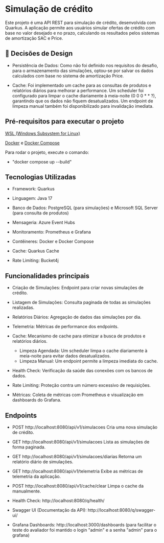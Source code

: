 # Simulação de crédito

Este projeto é uma API REST para simulação de crédito, desenvolvida com Quarkus. 
A aplicação permite aos usuários simular ofertas de crédito com base no valor desejado e no prazo, 
calculando os resultados pelos sistemas de amortização SAC e Price.

## 📝 Decisões de Design

- Persistência de Dados: Como não foi definido nos requisitos do desafio, para o armazenamento das simulações, optou-se por salvar os dados calculados com base no sistema de amortização Price.


- Cache: Foi implementado um cache para as consultas de produtos e relatórios diários para melhorar a performance. Um scheduler foi configurado para limpar o cache diariamente à meia-noite (0 0 0 * * ?), garantindo que os dados não fiquem desatualizados. Um endpoint de limpeza manual também foi disponibilizado para invalidação imediata.

## Pré-requisitos para executar o projeto
[WSL (Windows Subsystem for Linux)](https://learn.microsoft.com/pt-br/windows/wsl/install)

[Docker](https://docs.docker.com/get-started/get-docker/) e [Docker Compose](https://docs.docker.com/compose/install/)

Para rodar o projeto, execute o comando:
- "docker compose up --build"

## Tecnologias Utilizadas
- Framework: Quarkus

- Linguagem: Java 17

- Banco de Dados: PostgreSQL (para simulações) e Microsoft SQL Server (para consulta de produtos)

- Mensageria: Azure Event Hubs

- Monitoramento: Prometheus e Grafana

- Contêineres: Docker e Docker Compose

- Cache: Quarkus Cache

- Rate Limiting: Bucket4j

## Funcionalidades principais

- Criação de Simulações: Endpoint para criar novas simulações de crédito.

- Listagem de Simulações: Consulta paginada de todas as simulações realizadas.

- Relatórios Diários: Agregação de dados das simulações por dia.

- Telemetria: Métricas de performance dos endpoints.

- Cache: Mecanismo de cache para otimizar a busca de produtos e relatórios diários. 
    - Limpeza Agendada: Um scheduler limpa o cache diariamente à meia-noite para evitar dados desatualizados.
    - Limpeza Manual: Um endpoint permite a limpeza imediata do cache.

- Health Check: Verificação da saúde das conexões com os bancos de dados.

- Rate Limiting: Proteção contra um número excessivo de requisições.

- Métricas: Coleta de métricas com Prometheus e visualização em dashboards do Grafana.



## Endpoints
- POST http://localhost:8080/api/v1/simulacoes Cria uma nova simulação de crédito.

- GET http://localhost:8080/api/v1/simulacoes Lista as simulações de forma paginada.

- GET http://localhost:8080/api/v1/simulacoes/diarias Retorna um relatório diário de simulações.

- GET http://localhost:8080/api/v1/telemetria Exibe as métricas de telemetria da aplicação.

- POST http://localhost:8080/api/v1/cache/clear Limpa o cache da manualmente.

- Health Check: http://localhost:8080/q/health/

- Swagger UI (Documentação da API): http://localhost:8080/q/swagger-ui/

- Grafana Dashboards: http://localhost:3000/dashboards (para facilitar o teste do avaliador foi mantido o login "admin" e a senha "admin" para o grafana)